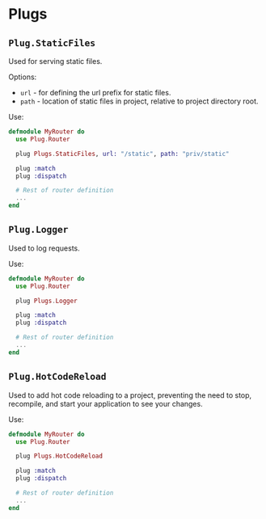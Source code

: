 # Plugs

## `Plug.StaticFiles`

Used for serving static files.

Options:

- `url` - for defining the url prefix for static files. 
- `path` - location of static files in project, relative to project directory root.

Use:

```elixir
defmodule MyRouter do
  use Plug.Router

  plug Plugs.StaticFiles, url: "/static", path: "priv/static"

  plug :match
  plug :dispatch

  # Rest of router definition
  ...
end
```

## `Plug.Logger`

Used to log requests.

Use:

```elixir
defmodule MyRouter do
  use Plug.Router

  plug Plugs.Logger

  plug :match
  plug :dispatch

  # Rest of router definition
  ...
end
```

## `Plug.HotCodeReload`

Used to add hot code reloading to a project, preventing the need to stop, recompile, and start your application to see your changes.

Use:

```elixir
defmodule MyRouter do
  use Plug.Router

  plug Plugs.HotCodeReload

  plug :match
  plug :dispatch

  # Rest of router definition
  ...
end